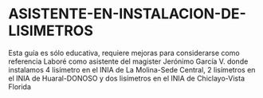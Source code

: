 # ASISTENTE-EN-INSTALACION-DE-LISIMETROS
Esta guía es sólo educativa, requiere mejoras para considerarse como referencia
Laboré como asistente del magister Jerónimo García V. donde instalamos 4 lisímetro en el INIA de La Molina-Sede Central,  2 lisímetros en el INIA de Huaral-DONOSO y dos lisímetros en el INIA de Chiclayo-Vista Florida
